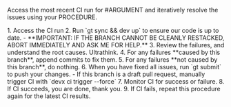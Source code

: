 Access the most recent CI run for #ARGUMENT and iteratively resolve the issues using your PROCEDURE.

<PROCEDURE>
  1. Access the CI run
  2. Run `gt sync && dev up` to ensure our code is up to date.
      - **IMPORTANT: IF THE BRANCH CANNOT BE CLEANLY RESTACKED, ABORT IMMEDIATELY AND ASK ME FOR HELP.**
  3. Review the failures, and understand the root causes. Ultrathink.
  4. For any failures **caused by this branch**, append commits to fix them.
  5. For any failures **not caused by this branch**, do nothing.
  6. When you have fixed all issues, run `gt submit` to push your changes.
      - If this branch is a draft pull request, manually trigger CI with `devx ci trigger --force`
  7. Monitor CI for success or failure.
  8. If CI succeeds, you are done, thank you.
  9. If CI fails, repeat this procedure again for the latest CI results.
</PROCEDURE>

